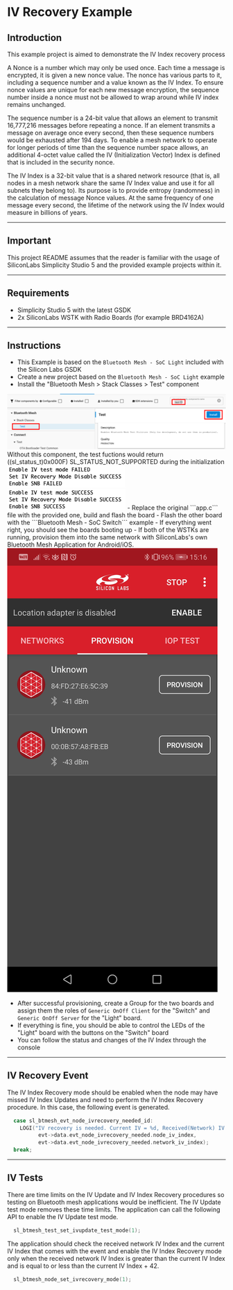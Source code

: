 # IV Recovery Example

## Introduction

This example project is aimed to demonstrate the IV Index recovery process

A Nonce is a number which may only be used once. Each time a message is encrypted, it is given a new nonce value. The nonce has
various parts to it, including a sequence number and a value known as the IV Index. To ensure nonce values are unique for each new
message encryption, the sequence number inside a nonce must not be allowed to wrap around while IV index remains unchanged.

The sequence number is a 24-bit value that allows an element to transmit 16,777,216 messages before repeating a nonce. If an element transmits a message on average once every second, then these sequence numbers would be exhausted after 194 days. To enable a mesh network to operate for longer periods of time than the sequence number space allows, an additional 4-octet value called the
IV (Initialization Vector) Index is defined that is included in the security nonce.

The IV Index is a 32-bit value that is a shared network resource (that is, all nodes in a mesh network share the same IV Index value and
use it for all subnets they belong to). Its purpose is to provide entropy (randomness) in the calculation of message Nonce values. At the
same frequency of one message every second, the lifetime of the network using the IV Index would measure in billions of years.

---

## Important

This project README assumes that the reader is familiar with the usage of SiliconLabs Simplicity Studio 5 and the provided example projects within it.

---

## Requirements

  - Simplicity Studio 5 with the latest GSDK
  - 2x SiliconLabs WSTK with Radio Boards (for example BRD4162A)

---

## Instructions

  - This Example is based on the ```Bluetooth Mesh - SoC Light``` included with the Silicon Labs GSDK
  - Create a new project based on the ```Bluetooth Mesh - SoC Light``` example
  - Install the "Bluetooth Mesh > Stack Classes > Test" component
  <img src="images/bluetooth_mesh_test_component.png">
  Without this component, the test fuctions would return ((sl_status_t)0x000F) SL_STATUS_NOT_SUPPORTED during the initialization
  <img src="images/bluetooth_mesh_test_missing.png">
  <img src="images/bluetooth_mesh_test_installed.png">
  - Replace the original ```app.c``` file with the provided one, build and flash the board
  - Flash the other board with the ```Bluetooth Mesh - SoC Switch``` example
  - If everything went right, you should see the boards booting up 
  - If both of the WSTKs are running, provision them into the same network with SiliconLabs's own Bluetooth Mesh Application for Android/iOS.

<img src="images/bluetooth_mesh_provision.jpg">

  - After successful provisioning, create a Group for the two boards and assign them the roles of ```Generic OnOff Client``` for the "Switch" and ```Generic OnOff Server``` for the "Light" board.
  - If everything is fine, you should be able to control the LEDs of the "Light" board with the buttons on the "Switch" board
  - You can follow the status and changes of the IV Index through the console

---

## IV Recovery Event

The IV Index Recovery mode should be enabled when the node may have missed IV Index Updates and need to perform the IV Index
Recovery procedure. In this case, the following event is generated.

```c
  case sl_btmesh_evt_node_ivrecovery_needed_id:
    LOGI("IV recovery is needed. Current IV = %d, Received(Network) IV = %d\r\n",
          evt->data.evt_node_ivrecovery_needed.node_iv_index,
          evt->data.evt_node_ivrecovery_needed.network_iv_index);
  break;
```

---

## IV Tests

There are time limits on the IV Update and IV Index Recovery procedures so testing on Bluetooth mesh applications would be inefficient. The IV Update test mode removes these time limits. The application can call the following API to enable the IV Update test mode.

```c
  sl_btmesh_test_set_ivupdate_test_mode(1);
```

The application should check the received network IV Index and the
current IV Index that comes with the event and enable the IV Index Recovery mode only when the received network IV Index is greater
than the current IV Index and is equal to or less than the current IV Index + 42.

```c
  sl_btmesh_node_set_ivrecovery_mode(1);
```